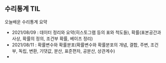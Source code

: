 ## 수리통계 TIL
오늘배운 수리통계 요약
 - 2021/08/09 : 데이터 정리와 요약(히스토그램 등의 표와 척도들), 확률(표본공간과 사상, 확률의 정의, 조건부 확률, 베이즈 정리)
 - 2021/08/11 : 확률변수와 확률분포(확률변수와 확률분포의 개념, 결합, 주변, 조건부, 독립, 변환, 기댓값, 분산, 표준편차, 공분산, 상관계수)
 - 
